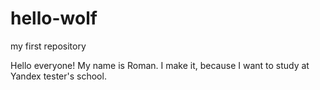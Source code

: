 # hello-wolf
my first repository

Hello everyone!
My name is Roman. I make it, because I want to study at Yandex tester's school.
